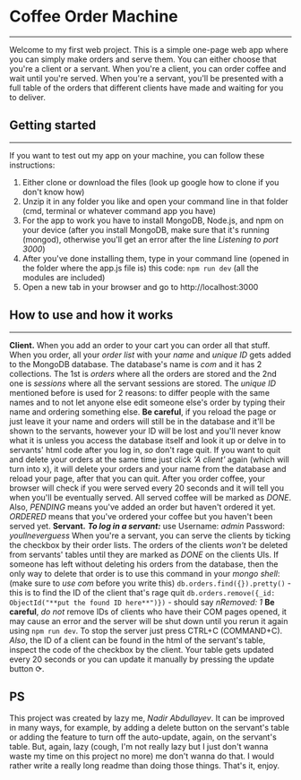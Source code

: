 # Coffee Order Machine #
- - - -
Welcome to my first web project. This is a simple one-page web app where you can simply make orders and serve them.
You can either choose that you're a client or a servant. When you're a client, you can order coffee and wait until you're served. When you're a servant, you'll be presented with a full table of the orders that different clients have made and waiting for you to deliver.

## Getting started ##
- - - -
If you want to test out my app on your machine, you can follow these instructions:
1. Either clone or download the files (look up google how to clone if you don't know how)
2. Unzip it in any folder you like and open your command line in that folder (cmd, terminal or whatever command app you have)
3. For the app to work you have to install MongoDB, Node.js, and npm on your device (after you install MongoDB, make sure that it's running (mongod), otherwise you'll get an error after the line *Listening to port 3000*)
4. After you've done installing them, type in your command line (opened in the folder where the app.js file is) this code: `npm run dev` (all the modules are included)
5. Open a new tab in your browser and go to http://localhost:3000

## How to use and how it works ##
- - - -
**Client.** When you add an order to your cart you can order all that stuff. When you order, all your *order list* with your *name* and *unique ID* gets added to the MongoDB database. The database's name is *com* and it has 2 collections. The 1st is *orders* where all the orders are stored and the 2nd one is *sessions* where all the servant sessions are stored.
The *unique ID* mentioned before is used for 2 reasons: to differ people with the same names and to not let anyone else edit someone else's order by typing their name and ordering something else. **Be careful**, if you reload the page or just leave it your name and orders will still be in the database and it'll be shown to the servants, however your ID will be lost and you'll never know what it is unless you access the database itself and look it up or delve in to servants' html code after you log in, *so* don't rage quit. If you want to quit and delete your orders at the same time just click *'A client'* again (which will turn into x), it will delete your orders and your name from the database and reload your page, after that you can quit.
After you order coffee, your browser will check if you were served every 20 seconds and it will tell you when you'll be eventually served. All served coffee will be marked as *DONE*. Also,
*PENDING* means you've added an order but haven't ordered it yet.
*ORDERED* means that you've ordered your coffee but you haven't been served yet.
**Servant.** ***To log in a servant:*** use
Username: *admin*
Password: *youllneverguess*
When you're a servant, you can serve the clients by ticking the checkbox by their order lists. The orders of the clients *won't* be deleted from servants' tables until they are marked as *DONE* on the clients UIs. If someone has left without deleting his orders from the database, then the only way to delete that order is to use this command in your *mongo shell*: (make sure to *use com* before you write this) 
`db.orders.find({}).pretty()` - this is to find the ID of the client that's rage quit
`db.orders.remove({_id: ObjectId("**put the found ID here**")})` - should say *nRemoved: 1*
**Be careful**, *do not* remove IDs of clients who have their COM pages opened, it may cause an error and the server will be shut down until you rerun it again using `npm run dev`. To stop the server just press CTRL+C (COMMAND+C).
*Also*, the ID of a client can be found in the html of the servant's table, inspect the code of the checkbox by the client.
Your table gets updated every 20 seconds or you can update it manually by pressing the update button ⟳.

## PS ##
This project was created by lazy me, *Nadir Abdullayev*. It can be improved in many ways, for example, by adding a delete button on the servant's table or adding the feature to turn off the auto-update, again, on the servant's table. But, again, lazy (cough, I'm not really lazy but I just don't wanna waste my time on this project no more) me don't wanna do that. I would rather write a really long readme than doing those things. That's it, enjoy.
